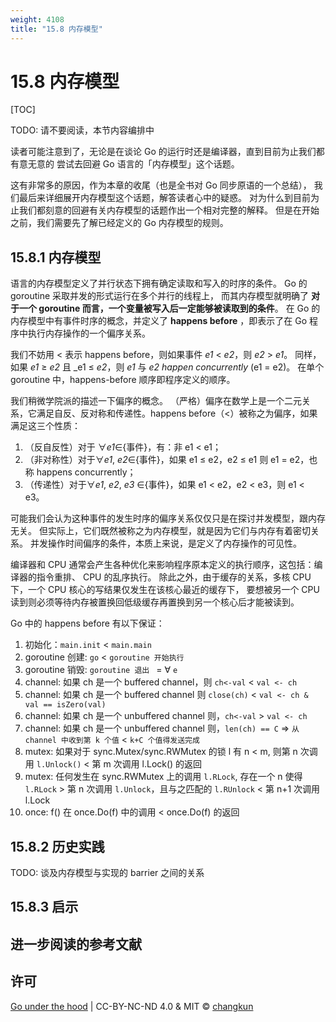 ```yaml
---
weight: 4108
title: "15.8 内存模型"
---
```


# 15.8 内存模型

[TOC]

TODO: 请不要阅读，本节内容编排中

读者可能注意到了，无论是在谈论 Go 的运行时还是编译器，直到目前为止我们都有意无意的
尝试去回避 Go 语言的「内存模型」这个话题。

这有非常多的原因，作为本章的收尾（也是全书对 Go 同步原语的一个总结），
我们最后来详细展开内存模型这个话题，解答读者心中的疑惑。
对为什么到目前为止我们都刻意的回避有关内存模型的话题作出一个相对完整的解释。
但是在开始之前，我们需要先了解已经定义的 Go 内存模型的规则。

## 15.8.1 内存模型

语言的内存模型定义了并行状态下拥有确定读取和写入的时序的条件。
Go 的 goroutine 采取并发的形式运行在多个并行的线程上，
而其内存模型就明确了 **对于一个 goroutine 而言，一个变量被写入后一定能够被读取到的条件**。
在 Go 的内存模型中有事件时序的概念，并定义了 **happens before** ，即表示了在 Go 程序中执行内存操作的一个偏序关系。

我们不妨用 < 表示 happens before，则如果事件 _e1_ < _e2_，则 _e2_ > _e1_。
同样，如果 _e1_ ≥ _e2_ 且 _e1 ≤ _e2_，则 _e1_ 与 _e2_ _happen concurrently_ (e1 = e2)。
在单个 goroutine 中，happens-before 顺序即程序定义的顺序。

我们稍微学院派的描述一下偏序的概念。
（严格）偏序在数学上是一个二元关系，它满足自反、反对称和传递性。happens before（<）被称之为偏序，如果满足这三个性质：

1. （反自反性）对于 ∀_e1_∈{事件}，有：非 e1 < e1；
2. （非对称性）对于∀_e1_, _e2_∈{事件}，如果 e1 ≤ e2，e2 ≤ e1 则 e1 = e2，也称 happens concurrently；
3. （传递性）对于∀_e1_, _e2_, _e3_ ∈{事件}，如果 e1 < e2，e2 < e3，则 e1 < e3。

可能我们会认为这种事件的发生时序的偏序关系仅仅只是在探讨并发模型，跟内存无关。
但实际上，它们既然被称之为内存模型，就是因为它们与内存有着密切关系。
并发操作时间偏序的条件，本质上来说，是定义了内存操作的可见性。

编译器和 CPU 通常会产生各种优化来影响程序原本定义的执行顺序，这包括：编译器的指令重排、 CPU 的乱序执行。
除此之外，由于缓存的关系，多核 CPU 下，一个 CPU 核心的写结果仅发生在该核心最近的缓存下，
要想被另一个 CPU 读到则必须等待内存被置换回低级缓存再置换到另一个核心后才能被读到。

Go 中的 happens before 有以下保证：

1. 初始化：`main.init` < `main.main`
2. goroutine 创建: `go` < `goroutine 开始执行`
3. goroutine 销毁: `goroutine 退出 ` = ∀ `e`
4. channel: 如果 ch 是一个 buffered channel，则 `ch<-val` < `val <- ch`
5. channel: 如果 ch 是一个 buffered channel 则 `close(ch)` < `val <- ch & val == isZero(val)`
6. channel: 如果 ch 是一个 unbuffered channel 则，`ch<-val` > `val <- ch`
7. channel: 如果 ch 是一个 unbuffered channel 则，`len(ch) == C` => `从 channel 中收到第 k 个值` < `k+C 个值得发送完成`
8. mutex: 如果对于 sync.Mutex/sync.RWMutex 的锁 l 有 n < m, 则第 n 次调用 `l.Unlock()` < 第 m 次调用 l.Lock() 的返回
9. mutex: 任何发生在 sync.RWMutex 上的调用 `l.RLock`, 存在一个 n 使得 `l.RLock` > 第 n 次调用 `l.Unlock`，且与之匹配的 `l.RUnlock` < 第 n+1 次调用 l.Lock
10. once:  f() 在 once.Do(f) 中的调用 < once.Do(f) 的返回

## 15.8.2 历史实践

TODO: 谈及内存模型与实现的 barrier 之间的关系

## 15.8.3 启示

## 进一步阅读的参考文献

<!-- - [Pike and Cox, 2009] Rob Pike and Russ Cox. The Go Memory Model. February 21, 2009. https://golang.org/ref/mem
- [Vyukov, 2013] Dmitry Vyukov. cmd/cc: atomic intrinsics. Mar 1, 2013. https://github.com/golang/go/issues/4947
- [Cox, 2013] Russ Cox. doc: define how sync/atomic interacts with memory model. Mar 13, 2013. https://github.com/golang/go/issues/5045
- [Cox, 2014] Russ Cox. doc: allow buffered channel as semaphore without initialization. March 03, 2014. https://codereview.appspot.com/75130045
- [Vyukov, 2014a] Dmitry Vyukov. doc: define how sync interacts with memory model. May 7, 2014. https://github.com/golang/go/issues/7948
- [Vyukov, 2014b] Dmitry Vyukov. doc: define how finalizers interact with memory model. Dec 25, 2014. https://github.com/golang/go/issues/9442
- [Cox, 2016] Russ Cox. Go's Memory Model. February 25, 2016. http://nil.csail.mit.edu/6.824/2016/notes/gomem.pdf -->

## 许可

[Go under the hood](https://github.com/changkun/go-under-the-hood) | CC-BY-NC-ND 4.0 & MIT &copy; [changkun](https://changkun.de)